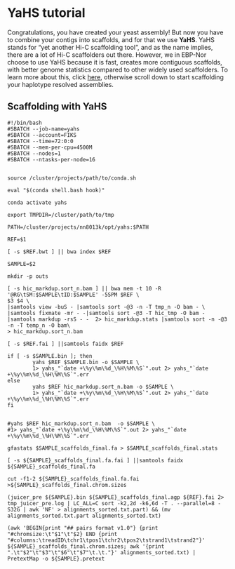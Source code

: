 # YaHS tutorial

Congratulations, you have created your yeast assembly! But now you have to combine your contigs into scaffolds, and for that we use **YaHS**. YaHS stands for “yet another Hi-C scaffolding tool”, and as the name implies, there are a lot of Hi-C scaffolders out there. However, we in EBP-Nor choose to use YaHS because it is fast, creates more contiguous scaffolds, with better genome statistics compared to other widely used scaffolders. To learn more about this, click [here](https://github.com/c-zhou/yahs), otherwise scroll down to start scaffolding your haplotype resolved assemblies.

## Scaffolding with YaHS

```
#!/bin/bash
#SBATCH --job-name=yahs
#SBATCH --account=FIKS
#SBATCH --time=72:0:0
#SBATCH --mem-per-cpu=4500M
#SBATCH --nodes=1
#SBATCH --ntasks-per-node=16


source /cluster/projects/path/to/conda.sh

eval "$(conda shell.bash hook)"

conda activate yahs

export TMPDIR=/cluster/path/to/tmp

PATH=/cluster/projects/nn8013k/opt/yahs:$PATH

REF=$1

[ -s $REF.bwt ] || bwa index $REF

SAMPLE=$2

mkdir -p outs

[ -s hic_markdup.sort_n.bam ] || bwa mem -t 10 -R '@RG\tSM:$SAMPLE\tID:$SAMPLE' -5SPM $REF \
$3 $4 \
|samtools view -buS - |samtools sort -@3 -n -T tmp_n -O bam - \
|samtools fixmate -mr - -|samtools sort -@3 -T hic_tmp -O bam - |samtools markdup -rsS - -  2> hic_markdup.stats |samtools sort -n -@3 -n -T temp_n -O bam\
> hic_markdup.sort_n.bam

[ -s $REF.fai ] ||samtools faidx $REF

if [ -s $SAMPLE.bin ]; then
        yahs $REF $SAMPLE.bin -o $SAMPLE \
        1> yahs_"`date +\%y\%m\%d_\%H\%M\%S`".out 2> yahs_"`date +\%y\%m\%d_\%H\%M\%S`".err
else
        yahs $REF hic_markdup.sort_n.bam -o $SAMPLE \
        1> yahs_"`date +\%y\%m\%d_\%H\%M\%S`".out 2> yahs_"`date +\%y\%m\%d_\%H\%M\%S`".err
fi


#yahs $REF hic_markdup.sort_n.bam  -o $SAMPLE \
#1> yahs_"`date +\%y\%m\%d_\%H\%M\%S`".out 2> yahs_"`date +\%y\%m\%d_\%H\%M\%S`".err

gfastats $SAMPLE_scaffolds_final.fa > $SAMPLE_scaffolds_final.stats

[ -s ${SAMPLE}_scaffolds_final.fa.fai ] ||samtools faidx ${SAMPLE}_scaffolds_final.fa

cut -f1-2 ${SAMPLE}_scaffolds_final.fa.fai >${SAMPLE}_scaffolds_final.chrom.sizes

(juicer_pre ${SAMPLE}.bin ${SAMPLE}_scaffolds_final.agp ${REF}.fai 2> tmp_juicer_pre.log | LC_ALL=C sort -k2,2d -k6,6d -T . --parallel=8 -S32G | awk 'NF' > alignments_sorted.txt.part) && (mv alignments_sorted.txt.part alignments_sorted.txt)

(awk 'BEGIN{print "## pairs format v1.0"} {print "#chromsize:\t"$1"\t"$2} END {print "#columns:\treadID\tchr1\tpos1\tchr2\tpos2\tstrand1\tstrand2"}' ${SAMPLE}_scaffolds_final.chrom.sizes; awk '{print ".\t"$2"\t"$3"\t"$6"\t"$7"\t.\t."}' alignments_sorted.txt) | PretextMap -o ${SAMPLE}.pretext
```